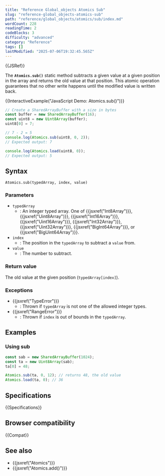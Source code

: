 ```yaml
---
title: "Reference Global_objects Atomics Sub"
slug: "reference-global_objects-atomics-sub"
path: "reference/global_objects/atomics/sub/index.md"
wordCount: 228
readingTime: 2
codeBlocks: 3
difficulty: "advanced"
category: "Reference"
tags: []
lastModified: "2025-07-06T19:32:45.565Z"
---
```



{{JSRef}}

The **`Atomics.sub()`** static method subtracts a given value
at a given position in the array and returns the old value at that position. This atomic
operation guarantees that no other write happens until the modified value is written
back.

{{InteractiveExample("JavaScript Demo: Atomics.sub()")}}

```js interactive-example
// Create a SharedArrayBuffer with a size in bytes
const buffer = new SharedArrayBuffer(16);
const uint8 = new Uint8Array(buffer);
uint8[0] = 7;

// 7 - 2 = 5
console.log(Atomics.sub(uint8, 0, 2));
// Expected output: 7

console.log(Atomics.load(uint8, 0));
// Expected output: 5
```

## Syntax

```js-nolint
Atomics.sub(typedArray, index, value)
```

### Parameters

- `typedArray`
  - : An integer typed array. One of {{jsxref("Int8Array")}}, {{jsxref("Uint8Array")}},
    {{jsxref("Int16Array")}}, {{jsxref("Uint16Array")}}, {{jsxref("Int32Array")}},
    {{jsxref("Uint32Array")}}, {{jsxref("BigInt64Array")}}, or
    {{jsxref("BigUint64Array")}}.
- `index`
  - : The position in the `typedArray` to subtract a
    `value` from.
- `value`
  - : The number to subtract.

### Return value

The old value at the given position
(`typedArray[index]`).

### Exceptions

- {{jsxref("TypeError")}}
  - : Thrown if `typedArray` is not one of the allowed integer types.
- {{jsxref("RangeError")}}
  - : Thrown if `index` is out of bounds in the `typedArray`.

## Examples

### Using sub

```js
const sab = new SharedArrayBuffer(1024);
const ta = new Uint8Array(sab);
ta[0] = 48;

Atomics.sub(ta, 0, 12); // returns 48, the old value
Atomics.load(ta, 0); // 36
```

## Specifications

{{Specifications}}

## Browser compatibility

{{Compat}}

## See also

- {{jsxref("Atomics")}}
- {{jsxref("Atomics.add()")}}

